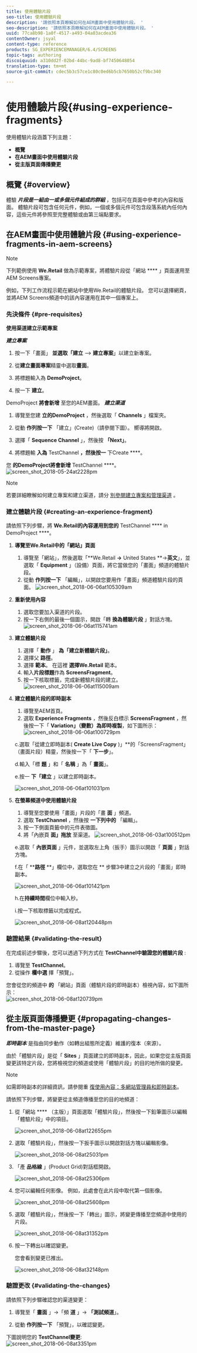 ```yaml
---
title: 使用體驗片段
seo-title: 使用體驗片段
description: '請依照本頁瞭解如何在AEM畫面中使用體驗片段。 '
seo-description: '請依照本頁瞭解如何在AEM畫面中使用體驗片段。 '
uuid: 77ca8b98-1a0f-4517-a493-04a03acdea36
contentOwner: jsyal
content-type: reference
products: SG_EXPERIENCEMANAGER/6.4/SCREENS
topic-tags: authoring
discoiquuid: a310dd2f-02bd-44bc-9ad8-bf7450648054
translation-type: tm+mt
source-git-commit: cdec5b3c57ce1c80c0ed6b5cb7650b52cf9bc340

---
```



# 使用體驗片段{#using-experience-fragments}

使用體驗片段涵蓋下列主題：

* **概覽**
* **在AEM畫面中使用體驗片段**
* **從主版頁面傳播變更**

## 概覽 {#overview}

體驗 ***片段是一組由一或多個元件組成的群組*** ，包括可在頁面中參考的內容和版面。 體驗片段可包含任何元件，例如，一個或多個元件可包含段落系統內任何內容，這些元件將參照至完整體驗或由第三端點要求。


## 在AEM畫面中使用體驗片段 {#using-experience-fragments-in-aem-screens}

>[!NOTE]
>
>下列範例使用 **We.Retail** 做為示範專案，將體驗片段從「網站 **** 」頁面運用至AEM Screens專案。

例如，下列工作流程示範在網站中使用We.Retail的體驗片段。 您可以選擇網頁，並將AEM Screens頻道中的該內容運用在其中一個專案上。

### 先決條件 {#pre-requisites}

**使用渠道建立示範專案**

***建立專案***

1. 按一下「畫面」 **並選取「建立** —> **建立專案**」以建立新專案。

1. 從**建立畫面專案**精靈中選取**畫面**。

1. 將標題輸入為 **DemoProject**。
1. 按一下 **建立**。

DemoProject **將會新增** 至您的AEM畫面。  ***建立渠道***

1. 導覽至您建 **立的DemoProject** ，然後選取「 **Channels** 」檔案夾。

1. 從動 **作列按一下** 「建立」(Create)（請參閱下圖）。 嚮導將開啟。
1. 選擇「 **Sequence Channel** 」，然後按 **「Next」**。

1. 將標題輸 **入為** TestChannel **，然後按一** 下Create ****。

您 **的DemoProject將會新增** TestChannel ****。\
![screen_shot_2018-05-24at2228pm](assets/screen_shot_2018-05-24at22228pm.png)

>[!NOTE]
>
>若要詳細瞭解如何建立專案和建立渠道，請分 [別參閱建立專案](creating-a-screens-project.md)[和管理渠道](managing-channels.md) 。

### 建立體驗片段 {#creating-an-experience-fragment}

請依照下列步驟，將 **We.Retail的內容運用到您的** TestChannel **** in DemoProject ****。

1. **導覽至We.Retail中的「網站」頁面**

   1. 導覽至「網站」，然後選取「**We.Retail **->** United States **->**英文**」，並選取「 **Equipment** 」（設備）頁面，將它當做您的「畫面」頻道的體驗片段。
   1. 從動 **作列按一下** 「編輯」，以開啟您要用作「畫面」頻道體驗片段的頁面。
   ![screen_shot_2018-06-06at105309am](assets/screen_shot_2018-06-06at105309am.png)

1. **重新使用內容**

   1. 選取您要加入渠道的片段。
   1. 按一下右側的最後一個圖示，開啟「轉 **換為體驗片段** 」對話方塊。
   ![screen_shot_2018-06-06at115741am](assets/screen_shot_2018-06-06at115741am.png)

1. **建立體驗片段**

   1. 選擇「 **動作** 」 **為「建立新體驗片段」**。
   1. 選擇父 **路徑**。
   1. 選擇 **範本**。 在這裡 **選擇We.Retail** 範本。
   1. 輸入**片段標題**作為 **ScreensFragment**。
   1. 按一下核取標籤，完成新體驗片段的建立。
   ![screen_shot_2018-06-06at115009am](assets/screen_shot_2018-06-06at115009am.png)

1. **建立體驗片段的即時副本**

   1. 導覽至AEM首頁。
   1. 選取 **Experience Fragments** ，然後反白標示 **ScreensFragment** ，然後按一下「 **Variation」（變數）為即時複製**，如下圖所示：
   ![screen_shot_2018-06-06at100729pm](assets/screen_shot_2018-06-06at100729pm.png)

   c.選取「從建立即時副本( **Create Live Copy** )」**的「ScreensFragment」（畫面片段）精靈，然後按一下「 **下一步**」。

   d.輸入「標 **題** 」和「 **名稱** 」為「 **畫面**」。

   e.按一 **下「建立** 」以建立即時副本。

   ![screen_shot_2018-06-06at101031pm](assets/screen_shot_2018-06-06at101031pm.png)

1. **在螢幕頻道中使用體驗片段**

   1. 導覽至您要使用「畫面」片段的「畫 **面** 」頻道。
   1. 選取 **TestChannel** ，然後按 **一下列中的** 「編輯」。
   1. 按一下側面頁籤中的元件表徵圖。
   1. 將「內嵌頁 **面」拖放** 至渠道。
   ![screen_shot_2018-06-03at100512pm](assets/screen_shot_2018-06-03at100512pm.png)

   e.選取「 **內嵌頁面** 」元件，並選取左上角（扳手）圖示以開啟「 **頁面** 」對話方塊。

   f.在「 ****路徑** **」欄位中，選取您在 ** 步驟3中建立之片段的「畫面」即時副本。

   ![screen_shot_2018-06-06at101421pm](assets/screen_shot_2018-06-06at101421pm.png)

   h.在**持續時間**欄位中輸入秒。

   i.按一下核取標籤以完成程式。

   ![screen_shot_2018-06-08at120448pm](assets/screen_shot_2018-06-08at120448pm.png)

### 驗證結果 {#validating-the-result}

在完成前述步驟後，您可以透過下列方式在 **TestChannel中驗證您的體驗片段** :

1. 導覽至 **TestChannel**。
1. 從操作 **欄中選** 擇「預覽」。

您會從您的頻道中 **的** 「網站」頁面（體驗片段的即時副本）檢視內容，如下圖所示：\
![screen_shot_2018-06-08at120739pm](assets/screen_shot_2018-06-08at120739pm.png)

## 從主版頁面傳播變更 {#propagating-changes-from-the-master-page}

***即時副本*** 是指由同步動作（如轉出組態所定義）維護的復本（來源）。

由於「體驗片段」是從「 **Sites** 」頁面建立的即時副本，因此，如果您從主版頁面變更該特定片段，您將檢視您的頻道或使用「體驗片段」的目的地所做的變更。

>[!NOTE]
>
>如需即時副本的詳細資訊，請參閱重 [復使用內容：多網站管理員和即時副本](/help/sites-administering/msm.md)。

請依照下列步驟，將變更從主頻道傳播至您的目的地頻道：

1. 從「網站 **** （主版）」頁面選取「體驗片段」，然後按一下鉛筆圖示以編輯「體驗片段」中的項目。

   ![screen_shot_2018-06-08at122655pm](assets/screen_shot_2018-06-08at122655pm.png)

1. 選取「體驗片段」，然後按一下扳手圖示以開啟對話方塊以編輯影像。

   ![screen_shot_2018-06-08at25031pm](assets/screen_shot_2018-06-08at25031pm.png)

1. 「產 **品格線** 」(Product Grid)對話框開啟。

   ![screen_shot_2018-06-08at25306pm](assets/screen_shot_2018-06-08at25306pm.png)

1. 您可以編輯任何影像。 例如，此處會在此片段中取代第一個影像。

   ![screen_shot_2018-06-08at25608pm](assets/screen_shot_2018-06-08at25608pm.png)

1. 選取「體驗片段」，然後按一下「轉出」圖示，將變更傳播至您頻道中使用的片段。

   ![screen_shot_2018-06-08at31352pm](assets/screen_shot_2018-06-08at31352pm.png)

1. 按一下轉出以確認變更。

   您會看到變更已推出。

   ![screen_shot_2018-06-08at32148pm](assets/screen_shot_2018-06-08at32148pm.png)

### 驗證更改 {#validating-the-changes}

請依照下列步驟確認您的渠道變更：

1. 導覽至「 **畫面** 」->「頻 **道** 」-> **「測試頻道**」。

1. 從動 **作列按一下** 「預覽」，以確認變更。

下圖說明您的 **TestChannel變更**:\
![screen_shot_2018-06-08at3351pm](assets/screen_shot_2018-06-08at33351pm.png)


